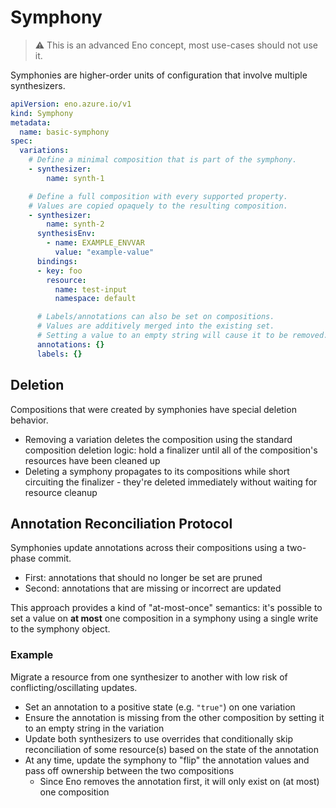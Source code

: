 # Symphony

> ⚠️ This is an advanced Eno concept, most use-cases should not use it.

Symphonies are higher-order units of configuration that involve multiple synthesizers.

```yaml
apiVersion: eno.azure.io/v1
kind: Symphony
metadata:
  name: basic-symphony
spec:
  variations:
    # Define a minimal composition that is part of the symphony.
    - synthesizer:
        name: synth-1

    # Define a full composition with every supported property.
    # Values are copied opaquely to the resulting composition.
    - synthesizer:
        name: synth-2
      synthesisEnv:
        - name: EXAMPLE_ENVVAR
          value: "example-value"
      bindings:
      - key: foo
        resource:
          name: test-input
          namespace: default

      # Labels/annotations can also be set on compositions.
      # Values are additively merged into the existing set.
      # Setting a value to an empty string will cause it to be removed.
      annotations: {}
      labels: {}
```

## Deletion

Compositions that were created by symphonies have special deletion behavior.

- Removing a variation deletes the composition using the standard composition deletion logic: hold a finalizer until all of the composition's resources have been cleaned up
- Deleting a symphony propagates to its compositions while short circuiting the finalizer - they're deleted immediately without waiting for resource cleanup

## Annotation Reconciliation Protocol

Symphonies update annotations across their compositions using a two-phase commit.

- First: annotations that should no longer be set are pruned
- Second: annotations that are missing or incorrect are updated

This approach provides a kind of "at-most-once" semantics: it's possible to set a value on __at most__ one composition in a symphony using a single write to the symphony object.

### Example

Migrate a resource from one synthesizer to another with low risk of conflicting/oscillating updates.

- Set an annotation to a positive state (e.g. `"true"`) on one variation
- Ensure the annotation is missing from the other composition by setting it to an empty string in the variation
- Update both synthesizers to use overrides that conditionally skip reconciliation of some resource(s) based on the state of the annotation
- At any time, update the symphony to "flip" the annotation values and pass off ownership between the two compositions
  - Since Eno removes the annotation first, it will only exist on (at most) one composition
